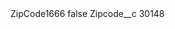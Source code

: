 <?xml version="1.0" encoding="UTF-8"?>
<CustomMetadata xmlns="http://soap.sforce.com/2006/04/metadata" xmlns:xsi="http://www.w3.org/2001/XMLSchema-instance" xmlns:xsd="http://www.w3.org/2001/XMLSchema">
    <label>ZipCode1666</label>
    <protected>false</protected>
    <values>
        <field>Zipcode__c</field>
        <value xsi:type="xsd:string">30148</value>
    </values>
</CustomMetadata>
